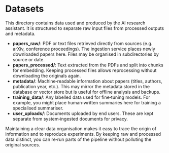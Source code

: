 # Datasets

This directory contains data used and produced by the AI research assistant.  It
is structured to separate raw input files from processed outputs and
metadata.

- **papers_raw/**: PDF or text files retrieved directly from sources (e.g. arXiv,
  conference proceedings).  The ingestion service places newly
  downloaded papers here.  Files may be organised in subdirectories by
  source or date.
- **papers_processed/**: Text extracted from the PDFs and split into chunks for
  embedding.  Keeping processed files allows reprocessing without
  downloading the originals again.
- **metadata/**: Machine‑readable information about papers (titles, authors,
  publication year, etc.).  This may mirror the metadata stored in the
  database or vector store but is useful for offline analysis and
  backups.
- **training_data/**: Any labelled data used for fine‑tuning models.  For
  example, you might place human‑written summaries here for training a
  specialised summariser.
- **user_uploads/**: Documents uploaded by end users.  These are kept
  separate from system‑ingested documents for privacy.

Maintaining a clear data organisation makes it easy to trace the origin
of information and to reproduce experiments.  By keeping raw and
processed data distinct, you can re‑run parts of the pipeline without
polluting the original sources.